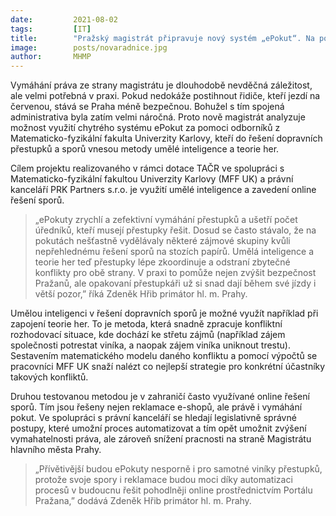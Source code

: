 ```yaml
---
date:         2021-08-02
tags:         [IT]
title:        "Pražský magistrát připravuje nový systém „ePokut“. Na pomoc povolá metody umělé inteligence a teorie her"
image: 	      posts/novaradnice.jpg
author:       MHMP
---
```


Vymáhání práva ze strany magistrátu je dlouhodobě nevděčná záležitost, ale velmi potřebná v praxi. Pokud nedokáže postihnout řidiče, kteří jezdí na červenou, stává se Praha méně bezpečnou. Bohužel s tím spojená administrativa byla zatím velmi náročná. Proto nově magistrát analyzuje možnost využití chytrého systému ePokut za pomoci odborníků z Matematicko-fyzikální fakulta Univerzity Karlovy, kteří do řešení dopravních přestupků a sporů vnesou metody umělé inteligence a teorie her. 

Cílem projektu realizovaného v rámci dotace TAČR ve spolupráci s Matematicko-fyzikální fakultou Univerzity Karlovy (MFF UK) a právní kanceláří PRK Partners s.r.o. je využití umělé inteligence a zavedení online řešení sporů. 

> „ePokuty zrychlí a zefektivní vymáhání přestupků a ušetří počet úředníků, kteří musejí přestupky řešit. Dosud se často stávalo, že na pokutách nešťastně vydělávaly některé zájmové skupiny kvůli nepřehlednému řešení sporů na stozích papírů. Umělá inteligence a teorie her teď přestupky lépe zkoordinuje a odstraní zbytečné konflikty pro obě strany. V praxi to pomůže nejen zvýšit bezpečnost Pražanů, ale opakovaní přestupkáři už si snad dají během své jízdy i větší pozor,” říká Zdeněk Hřib primátor hl. m. Prahy.

Umělou inteligenci v řešení dopravních sporů je možné využít například při zapojení teorie her. To je metoda, která snadně zpracuje konfliktní rozhodovací situace, kde dochází ke střetu zájmů (například zájem společnosti potrestat viníka, a naopak zájem viníka uniknout trestu). Sestavením matematického modelu daného konfliktu a pomocí výpočtů se pracovníci MFF UK snaží nalézt co nejlepší strategie pro konkrétní účastníky takových konfliktů.

Druhou testovanou metodou je v zahraničí často využívané online řešení sporů. Tím jsou řešeny nejen reklamace e-shopů, ale právě i vymáhání pokut. Ve spolupráci s právní kanceláří se hledají legislativně správné postupy, které umožní proces automatizovat a tím opět umožnit zvýšení vymahatelnosti práva, ale zároveň snížení pracnosti na straně Magistrátu hlavního města Prahy.

> „Přívětivější budou ePokuty nesporně i pro samotné viníky přestupků, protože svoje spory i reklamace budou moci díky automatizaci procesů v budoucnu řešit pohodlněji online prostřednictvím Portálu Pražana,” dodává Zdeněk Hřib primátor hl. m. Prahy.
